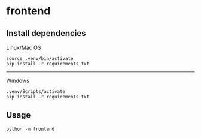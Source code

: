 # frontend

## Install dependencies

Linux/Mac OS

    source .venv/bin/activate
    pip install -r requirements.txt
---
Windows

    .venv/Scripts/activate
    pip install -r requirements.txt

## Usage

    python -m frontend